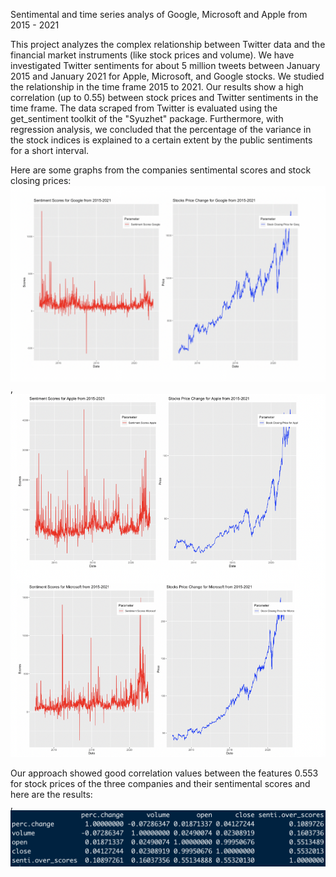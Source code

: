 Sentimental and time series analys of Google, Microsoft and Apple from 2015 - 2021

This project analyzes the complex relationship between Twitter data and the financial market instruments (like stock prices and volume). We have investigated Twitter sentiments for about 5 million tweets between January 2015 and January 2021 for Apple, Microsoft, and Google stocks. We studied the relationship in the time frame 2015 to 2021. Our results show a high correlation (up to 0.55) between stock prices and Twitter sentiments in the time frame. The data scraped from Twitter is evaluated using the get_sentiment toolkit of the "Syuzhet" package. Furthermore, with regression analysis, we concluded that the percentage of the variance in the stock indices is explained to a certain extent by the public sentiments for a short interval.

Here are some graphs from the companies sentimental scores and stock closing prices:
<img src="google_sentimenal_scores_and_stock_prices_results.png" width="600">,<br>
<img src="apple_and_microsoft_sentimental%20scores_and_stock_prices_results.png" width="600">

Our approach showed good correlation values between the features 0.553 for stock prices of the three companies and their sentimental scores and here are the results:
<br>,
<img src="overall_correlation _matrix.png" width="600">

